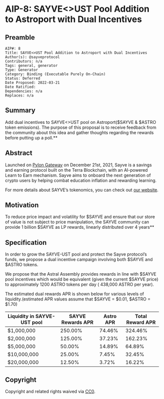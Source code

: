 # AIP-8: SAYVE<>UST Pool Addition to Astroport with Dual Incentives

## Preamble

```
AIP#: 8
Title: SAYVE<>UST Pool Addition to Astroport with Dual Incentives
Author(s): @sayveprotocol
Contributors: n/a
Tags: general, generator
Type: Generator
Category: Binding (Executable Purely On-Chain)
Status: Deferred
Date Proposed: 2022-03-21
Date Ratified: 
Dependencies: n/a
Replaces: n/a
```

## Summary

Add dual incentives to SAYVE<>UST pool on Astroport($SAYVE & $ASTRO token emissions). The purpose of this proposal is to receive feedback from the community about this idea and gather thoughts regarding the rewards before putting up a poll.**

## Abstract

Launched on [Pylon Gateway](https://gateway.pylon.money/tokens/sayve/) on December 21st, 2021, Sayve is a savings and earning protocol built on the Terra Blockchain, with an AI-powered Learn to Earn mechanism. Sayve aims to onboard the next generation of crypto users by helping combat education inflation and rewarding learning.

For more details about SAYVE’s tokenomics, you can check out [our website](https://www.sayve.money/).

## Motivation

To reduce price impact and volatility for $SAYVE and ensure that our store of value is not subject to price manipulation, the SAYVE community can provide 1 billion $SAYVE as LP rewards, linearly distributed over 4 years**

## Specification

In order to grow the SAYVE-UST pool and protect the Sayve protocol’s funds, we propose a dual incentive campaign involving both $SAYVE and $ASTRO tokens.

We propose that the Astral Assembly provides rewards in line with $SAYVE pool incentives which would be equivalent (given the current $SAYVE price) to approximately 1200 ASTRO tokens per day ( 438,000 ASTRO per year).

The estimated dual rewards APR is shown below for various levels of liquidity.(estimated APR values assume that $SAYVE = $0.01, $ASTRO = $1.70)

| Liquidity in SAYVE-UST pool | SAYVE Rewards APR | Astro APR | Total Reward APR |
|----------------------------|------------------|-----------|------------------|
| $1,000,000 | 250.00% | 74.46% | 324.46% |
| $2,000,000 | 125.00% | 37.23% | 162.23% |
| $5,000,000 | 50.00% | 14.89% | 64.89% |
| $10,000,000	| 25.00% | 7.45% | 32.45% |
| $20,000,000	| 12.50% | 3.72% | 16.22% |

## Copyright

Copyright and related rights waived via [CC0](https://creativecommons.org/publicdomain/zero/1.0/).
